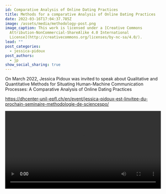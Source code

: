 ```yaml
---
id: Comparative Analysis of Online Dating Practices
title: Methods for a comparative Analysis of Online Dating Practices
date: 2022-03-16T17:04:37.785Z
image: /assets/media/methodology-post.png
image_caption: This work is licensed under a [Creative Commons
  Attribution-NonCommercial-ShareAlike 4.0 International
  License](http://creativecommons.org/licenses/by-nc-sa/4.0/).
lead: ""
post_categories:
  - jessica-pidoux
post_authors:
  - jp
show_social_sharing: true
---
```

On March 2022, Jessica Pidoux was invited to speak about Qualitative and Quantitative Methods for Situating Human-Machine Communication Processes: A Comparative Analysis of Online Dating Practices

<https://dhcenter-unil-epfl.ch/en/event/jessica-pidoux-est-linvitee-du-prochain-seminaire-methodologie-de-sciencespo/>

<video width="100%" controls>
  <source src="/assets/media/Comparative_Analysis_of_Online_Dating_Practices.mp4" type="video/mp4">
</video>